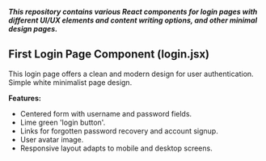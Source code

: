 ***This repository contains various React components for login pages with different UI/UX elements and content writing options, and other minimal design pages.***

## First Login Page Component (login.jsx)
This login page offers a clean and modern design for user authentication. Simple white minimalist page design.

**Features:**
- Centered form with username and password fields.
- Lime green 'login button'.
- Links for forgotten password recovery and account signup.
- User avatar image.
- Responsive layout adapts to mobile and desktop screens.
